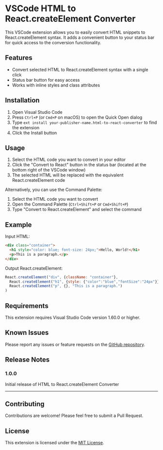 # VSCode HTML to React.createElement Converter

This VSCode extension allows you to easily convert HTML snippets to React.createElement syntax. It adds a convenient button to your status bar for quick access to the conversion functionality.

## Features

- Convert selected HTML to React.createElement syntax with a single click
- Status bar button for easy access
- Works with inline styles and class attributes

## Installation

1. Open Visual Studio Code
2. Press `Ctrl+P` (or `Cmd+P` on macOS) to open the Quick Open dialog
3. Type `ext install your-publisher-name.html-to-react-converter` to find the extension
4. Click the Install button

## Usage

1. Select the HTML code you want to convert in your editor
2. Click the "Convert to React" button in the status bar (located at the bottom right of the VSCode window)
3. The selected HTML will be replaced with the equivalent React.createElement code

Alternatively, you can use the Command Palette:

1. Select the HTML code you want to convert
2. Open the Command Palette (`Ctrl+Shift+P` or `Cmd+Shift+P`)
3. Type "Convert to React.createElement" and select the command

## Example

Input HTML:
```html
<div class="container">
  <h1 style="color: blue; font-size: 24px;">Hello, World!</h1>
  <p>This is a paragraph.</p>
</div>
```

Output React.createElement:
```javascript
React.createElement("div", {className: "container"}, 
  React.createElement("h1", {style: {"color":"blue","fontSize":"24px"}}, "Hello, World!"),
  React.createElement("p", {}, "This is a paragraph.")
)
```

## Requirements

This extension requires Visual Studio Code version 1.60.0 or higher.

## Known Issues

Please report any issues or feature requests on the [GitHub repository](https://github.com/your-username/vscode-html-to-react-converter/issues).

## Release Notes

### 1.0.0

Initial release of HTML to React.createElement Converter

---

## Contributing

Contributions are welcome! Please feel free to submit a Pull Request.

## License

This extension is licensed under the [MIT License](LICENSE).